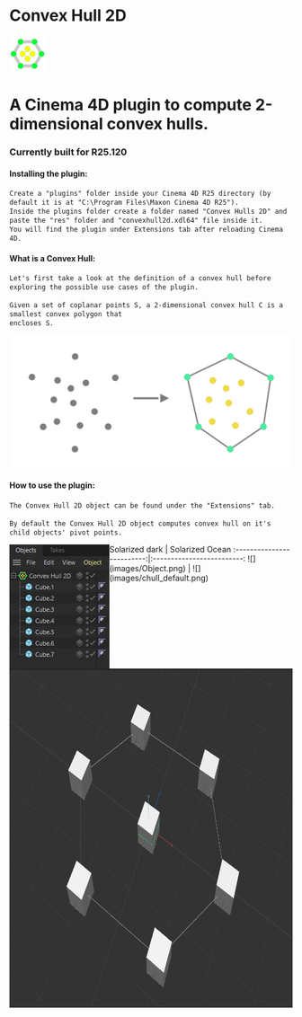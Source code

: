 # Convex Hull 2D
 
![image](images/convexHull2D_image.png)

# A Cinema 4D plugin to compute 2-dimensional convex hulls.
### Currently built for R25.120

#### Installing the plugin:
	Create a "plugins" folder inside your Cinema 4D R25 directory (by default it is at "C:\Program Files\Maxon Cinema 4D R25").
	Inside the plugins folder create a folder named "Convex Hulls 2D" and paste the "res" folder and "convexhull2d.xdl64" file inside it.
	You will find the plugin under Extensions tab after reloading Cinema 4D.

#### What is a Convex Hull:
	Let's first take a look at the definition of a convex hull before exploring the possible use cases of the plugin.
	
	Given a set of coplanar points S, a 2-dimensional convex hull C is a smallest convex polygon that
	encloses S.
	
![image](images/chull_def.png)

#### How to use the plugin:
	The Convex Hull 2D object can be found under the "Extensions" tab. 

	By default the Convex Hull 2D object computes convex hull on it's child objects' pivot points.


<img align="left" width="178" height="221" src="images/Object.png">


<img align="right" width="979" height="604" src="images/chull_default.png">
Solarized dark             |  Solarized Ocean
:-------------------------:|:-------------------------:
![](images/Object.png)  |  ![](images/chull_default.png)